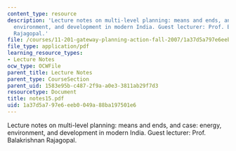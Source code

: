 ```yaml
---
content_type: resource
description: 'Lecture notes on multi-level planning: means and ends, and case: energy,
  environment, and development in modern India. Guest lecturer: Prof. Balakrishnan
  Rajagopal.'
file: /courses/11-201-gateway-planning-action-fall-2007/1a37d5a797e6eeb0049a88ba197501e6_notes15.pdf
file_type: application/pdf
learning_resource_types:
- Lecture Notes
ocw_type: OCWFile
parent_title: Lecture Notes
parent_type: CourseSection
parent_uid: 1583e95b-c487-2f9a-a0e3-3811ab29f7d3
resourcetype: Document
title: notes15.pdf
uid: 1a37d5a7-97e6-eeb0-049a-88ba197501e6
---
```

Lecture notes on multi-level planning: means and ends, and case: energy, environment, and development in modern India. Guest lecturer: Prof. Balakrishnan Rajagopal.

